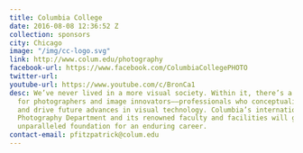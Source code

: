 ```yaml
---
title: Columbia College
date: 2016-08-08 12:36:52 Z
collection: sponsors
city: Chicago
image: "/img/cc-logo.svg"
link: http://www.colum.edu/photography
facebook-url: https://www.facebook.com/ColumbiaCollegePHOTO
twitter-url: 
youtube-url: https://www.youtube.com/c/BronCa1
desc: We’ve never lived in a more visual society. Within it, there’s a growing need
  for photographers and image innovators––professionals who conceptualize, create
  and drive future advances in visual technology. Columbia’s internationally known
  Photography Department and its renowned faculty and facilities will give you an
  unparalleled foundation for an enduring career.
contact-email: pfitzpatrick@colum.edu
---
```



